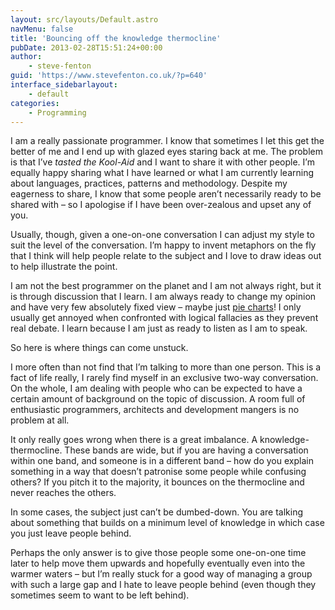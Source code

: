 ```yaml
---
layout: src/layouts/Default.astro
navMenu: false
title: 'Bouncing off the knowledge thermocline'
pubDate: 2013-02-28T15:51:24+00:00
author:
    - steve-fenton
guid: 'https://www.stevefenton.co.uk/?p=640'
interface_sidebarlayout:
    - default
categories:
    - Programming
---
```


I am a really passionate programmer. I know that sometimes I let this get the better of me and I end up with glazed eyes staring back at me. The problem is that I’ve *tasted the Kool-Aid* and I want to share it with other people. I’m equally happy sharing what I have learned or what I am currently learning about languages, practices, patterns and methodology. Despite my eagerness to share, I know that some people aren’t necessarily ready to be shared with – so I apologise if I have been over-zealous and upset any of you.

Usually, though, given a one-on-one conversation I can adjust my style to suit the level of the conversation. I’m happy to invent metaphors on the fly that I think will help people relate to the subject and I love to draw ideas out to help illustrate the point.

I am not the best programmer on the planet and I am not always right, but it is through discussion that I learn. I am always ready to change my opinion and have very few absolutely fixed view – maybe just [pie charts](/2009/04/pie-charts-are-bad/)! I only usually get annoyed when confronted with logical fallacies as they prevent real debate. I learn because I am just as ready to listen as I am to speak.

So here is where things can come unstuck.

I more often than not find that I’m talking to more than one person. This is a fact of life really, I rarely find myself in an exclusive two-way conversation. On the whole, I am dealing with people who can be expected to have a certain amount of background on the topic of discussion. A room full of enthusiastic programmers, architects and development mangers is no problem at all.

It only really goes wrong when there is a great imbalance. A knowledge-thermocline. These bands are wide, but if you are having a conversation within one band, and someone is in a different band – how do you explain something in a way that doesn’t patronise some people while confusing others? If you pitch it to the majority, it bounces on the thermocline and never reaches the others.

In some cases, the subject just can’t be dumbed-down. You are talking about something that builds on a minimum level of knowledge in which case you just leave people behind.

Perhaps the only answer is to give those people some one-on-one time later to help move them upwards and hopefully eventually even into the warmer waters – but I’m really stuck for a good way of managing a group with such a large gap and I hate to leave people behind (even though they sometimes seem to want to be left behind).